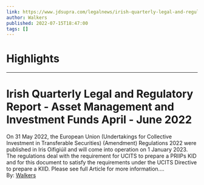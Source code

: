 ```yaml
---
link: https://www.jdsupra.com/legalnews/irish-quarterly-legal-and-regulatory-7322918/
author: Walkers
published: 2022-07-15T18:47:00
tags: []
---
```

# Highlights


---
# Irish Quarterly Legal and Regulatory Report - Asset Management and Investment Funds April - June 2022
On 31 May 2022, the European Union (Undertakings for Collective Investment in Transferable Securities) (Amendment) Regulations 2022 were published in Iris Oifigiúil and will come into operation on 1 January 2023. The regulations deal with the requirement for UCITS to prepare a PRIIPs KID and for this document to satisfy the requirements under the UCITS Directive to prepare a KIID. Please see full Article for more information....  
By: [Walkers](https://www.jdsupra.com/profile/walkers/)